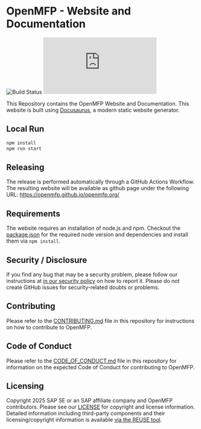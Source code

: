 # OpenMFP - Website and Documentation

![Build Status](https://github.com/openmfp/openmfp.org/actions/workflows/pipeline.yml/badge.svg)
[![REUSE status](
https://api.reuse.software/badge/github.com/openmfp/openmfp.org)](https://api.reuse.software/info/github.com/openmfp/openmfp.org)

This Repository contains the OpenMFP Website and Documentation. This website is built using [Docusaurus](https://docusaurus.io/), a modern static website generator.

## Local Run

```sh
npm install
npm run start
```

## Releasing

The release is performed automatically through a GitHub Actions Workflow. The resulting website will be available as github page under the following URL: https://openmfp.github.io/openmfp.org/

## Requirements

The website requires an installation of node.js and npm.
Checkout the [package.json](package.json) for the required node version and dependencies and install them via `npm install`.

## Security / Disclosure

If you find any bug that may be a security problem, please follow our instructions at [in our security policy](https://github.com/openmfp/openmfp.org/security/policy) on how to report it. Please do not create GitHub issues for security-related doubts or problems.

## Contributing

Please refer to the [CONTRIBUTING.md](CONTRIBUTING.md) file in this repository for instructions on how to contribute to OpenMFP.

## Code of Conduct

Please refer to the [CODE_OF_CONDUCT.md](CODE_OF_CONDUCT.md) file in this repository for information on the expected Code of Conduct for contributing to OpenMFP.

## Licensing

Copyright 2025 SAP SE or an SAP affiliate company and OpenMFP contributors. Please see our [LICENSE](LICENSE) for copyright and license information. Detailed information including third-party components and their licensing/copyright information is available [via the REUSE tool](https://api.reuse.software/info/github.com/openmfp/openmfp.org).
